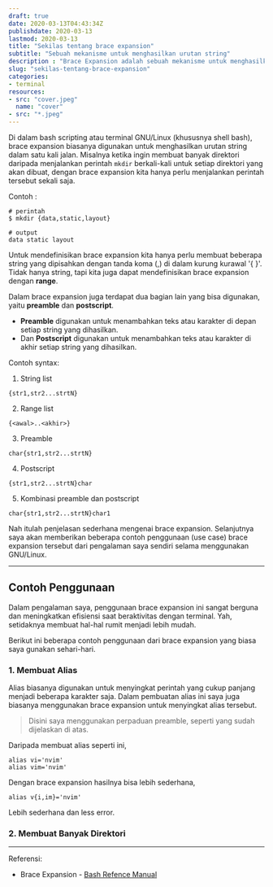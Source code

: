```yaml
---
draft: true
date: 2020-03-13T04:43:34Z
publishdate: 2020-03-13
lastmod: 2020-03-13
title: "Sekilas tentang brace expansion"
subtitle: "Sebuah mekanisme untuk menghasilkan urutan string"
description : "Brace Expansion adalah sebuah mekanisme untuk menghasilkan urutan string pada Bash scripting."
slug: "sekilas-tentang-brace-expansion"
categories:
- terminal
resources:
- src: "cover.jpeg"
  name: "cover"
- src: "*.jpeg"
---
```


Di dalam bash scripting atau terminal GNU/Linux (khususnya shell bash), brace expansion biasanya digunakan untuk menghasilkan urutan string dalam satu kali jalan. Misalnya ketika ingin membuat banyak direktori daripada menjalankan perintah `mkdir` berkali-kali untuk setiap direktori yang akan dibuat, dengan brace expansion kita hanya perlu menjalankan perintah tersebut sekali saja.

Contoh :
```
# perintah
$ mkdir {data,static,layout}

# output
data static layout
```
Untuk mendefinisikan brace expansion kita hanya perlu membuat beberapa string yang dipisahkan dengan tanda koma (,) di dalam kurung kurawal '{ }'. Tidak hanya string, tapi kita juga dapat mendefinisikan brace expansion dengan **range**.

Dalam brace expansion juga terdapat dua bagian lain yang bisa digunakan, yaitu **preamble** dan **postscript**.

- **Preamble** digunakan untuk menambahkan teks atau karakter di depan setiap string yang dihasilkan.
- Dan **Postscript** digunakan untuk menambahkan teks atau karakter di akhir setiap string yang dihasilkan.

Contoh syntax:

1. String list
```
{str1,str2...strtN}
```
2. Range list
```
{<awal>..<akhir>}
```
3. Preamble
```
char{str1,str2...strtN}
```
4. Postscript
```
{str1,str2...strtN}char
```
5. Kombinasi preamble dan postscript
```
char{str1,str2...strtN}char1
```
Nah itulah penjelasan sederhana mengenai brace expansion. Selanjutnya saya akan memberikan beberapa contoh penggunaan (use case) brace expansion tersebut dari pengalaman saya sendiri selama menggunakan GNU/Linux.

***

## Contoh Penggunaan
Dalam pengalaman saya, penggunaan brace expansion ini sangat berguna dan meningkatkan efisiensi saat beraktivitas dengan terminal. Yah, setidaknya membuat hal-hal rumit menjadi lebih mudah.

Berikut ini beberapa contoh penggunaan dari brace expansion yang biasa saya gunakan sehari-hari.

### 1. Membuat Alias
Alias biasanya digunakan untuk menyingkat perintah yang cukup panjang menjadi beberapa karakter saja. Dalam pembuatan alias ini saya juga biasanya menggunakan brace expansion untuk menyingkat alias tersebut.
> Disini saya menggunakan perpaduan preamble, seperti yang sudah dijelaskan di atas.

Daripada membuat alias seperti ini,
```
alias vi='nvim'
alias vim='nvim'
```
Dengan brace expansion hasilnya bisa lebih sederhana,
```
alias v{i,im}='nvim'
```
Lebih sederhana dan less error.

### 2. Membuat Banyak Direktori


***

Referensi:
- Brace Expansion - [Bash Refence Manual](https://www.gnu.org/software/bash/manual/html_node/Brace-Expansion.html)
